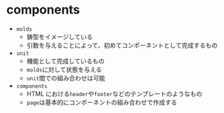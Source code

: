 # components

- `molds`
  - 鋳型をイメージしている
  - 引数を与えることによって、初めてコンポーネントとして完成するもの
- `unit`
  - 機能として完成しているもの
  - `molds`に対して状態を与える
  - `unit`間での組み合わせは可能
- `components`
  - HTML における`header`や`footer`などのテンプレートのようなもの
  - `page`は基本的にコンポーネントの組み合わせで作成する
